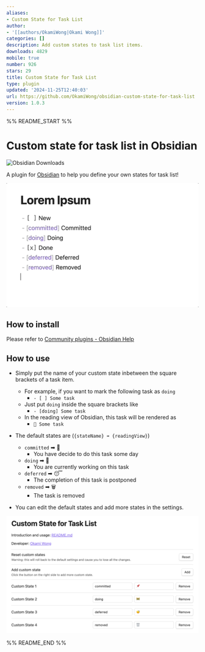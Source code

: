 ```yaml
---
aliases:
- Custom State for Task List
author:
- '[[authors/OkamiWong|Okami Wong]]'
categories: []
description: Add custom states to task list items.
downloads: 4829
mobile: true
number: 926
stars: 29
title: Custom State for Task List
type: plugin
updated: '2024-11-25T12:40:03'
url: https://github.com/OkamiWong/obsidian-custom-state-for-task-list
version: 1.0.3
---
```


%% README_START %%

# Custom state for task list in Obsidian
![Obsidian Downloads](https://img.shields.io/badge/dynamic/json?logo=obsidian&color=%23483699&label=downloads&query=%24%5B%22custom-state-for-task-list%22%5D.downloads&url=https%3A%2F%2Fraw.githubusercontent.com%2Fobsidianmd%2Fobsidian-releases%2Fmaster%2Fcommunity-plugin-stats.json)


A plugin for [Obsidian](https://obsidian.md) to help you define your own states for task list!

![](https://raw.githubusercontent.com/OkamiWong/obsidian-custom-state-for-task-list/HEAD/demo.gif)

## How to install

Please refer to [Community plugins - Obsidian Help](https://help.obsidian.md/Extending+Obsidian/Community+plugins)

## How to use

- Simply put the name of your custom state inbetween the square brackets of a task item.
  - For example, if you want to mark the following task as `doing`
    - `- [ ] Some task`
  - Just put `doing` inside the square brackets like
    - `- [doing] Some task`
  - In the reading view of Obsidian, this task will be rendered as
    - `🚧 Some task`

- The default states are (`{stateName} ➡ {readingView}`)
  - `committed` ➡ 📌
    - You have decide to do this task some day
  - `doing` ➡ 🚧
    - You are currently working on this task
  - `deferred` ➡ 😴
    - The completion of this task is postponed
  - `removed` ➡ 🗑
    - The task is removed
- You can edit the default states and add more states in the settings.

![](https://raw.githubusercontent.com/OkamiWong/obsidian-custom-state-for-task-list/HEAD/setting-tab.png)


%% README_END %%